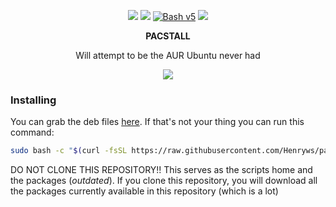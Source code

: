 <p align="center">
<a href="./LICENSE.md"><img src="https://img.shields.io/badge/license-GPL-blue.svg?style=flat-square&logo"></a>
<a href="https://github.com/Henryws/pacstall/releases/latest"><img src="https://img.shields.io/github/v/release/Henryws/pacstall?color=red&style=flat-square"></a>
<a href="https://www.gnu.org/software/bash/"><img src="https://img.shields.io/badge/bash-v5-brightgreen?style=flat-square&logo" alt="Bash v5"></a>
<img src="https://img.shields.io/github/issues/Henryws/pacstall?style=flat-square">
</p>


<p align="center"><b>PACSTALL</b></p>
<p align="center">Will attempt to be the AUR Ubuntu never had</p>


<p align="center">
<a href="https://github.com/Henryws/pacstall"><img src="https://raw.githubusercontent.com/Henryws/pacstall/master/website-images/ezgif.com-video-to-gif.gif"></a>
</p>

### Installing

You can grab the deb files [here](https://github.com/Henryws/pacstall/releases/latest). If that's not your thing you can run this command:
```bash
sudo bash -c "$(curl -fsSL https://raw.githubusercontent.com/Henryws/pacstall/1.0.4-Celeste/install.sh)"
```
DO NOT CLONE THIS REPOSITORY!!
This serves as the scripts home and the packages (_outdated_). If you clone this repository, you will download all the packages currently available in this repository (which is a lot)
